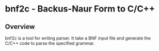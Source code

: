 bnf2c - Backus-Naur Form to C/C++
=================================

Overview
--------
bnf2c is a tool for writing parser.
It take a BNF input file and generate the C/C++ code to parse the specified grammar.

